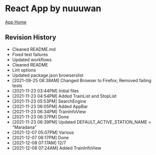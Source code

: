 # React App by nuuuwan

[App Home](https://nuuuwan.github.io/railway_lk_app)

## Revision History
  * Cleaned README.md
  * Fixed test failures
  * Updated workflows
  * Cleaned README
  * Lint options
  * Updated package.json browserslist
  *  [2021-09-25 08:38AM] Changed Browser to Firefox; Removed failing tests
  *  [2021-11-23 03:44PM] Initial files
  *  [2021-11-23 04:54PM] Added TrainList and StopList
  *  [2021-11-23 05:53PM] SearchEngine
  *  [2021-11-23 06:05PM] Added AppBar
  *  [2021-11-23 06:34PM] TrainInfoView
  *  [2021-11-23 06:37PM] Done
  *  [2021-11-23 06:39PM] Updated DEFAULT_ACTIVE_STATION_NAME = "Maradana"
  *  [2021-12-07 05:07PM] Various
  *  [2021-12-07 06:17PM] Done
  *  [2021-12-08 07:17AM] 12/7
  *  [2021-12-08 07:24AM] Added TrainInfoView
